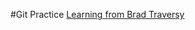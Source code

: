 #Git Practice
[Learning from Brad Traversy](https://www.youtube.com/watch?v=SWYqp7iY_Tc "a YouTube tutorial")